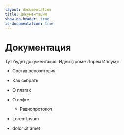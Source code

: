 ```yaml
---
layout: documentation
title: Документация
show-on-header: true
is-documentation: true
---
```


Документация
========
Тут будет документация. Идеи (кроме Лорем Ипсум):
* Состав репозитория
* Как собрать
* О платах
* О софте
  * Радиопротокол

* Lorem Ipsum
* dolor sit amet
